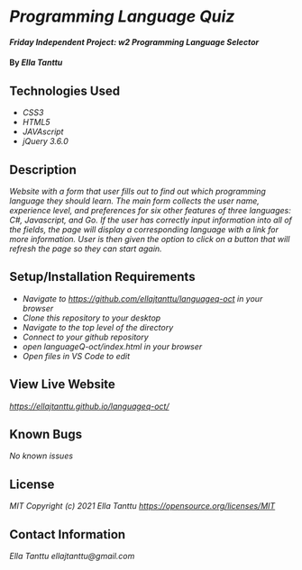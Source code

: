 # _Programming Language Quiz_

#### _Friday Independent Project: w2 Programming Language Selector_

#### By _**Ella Tanttu**_

## Technologies Used

* _CSS3_
* _HTML5_
* _JAVAscript_
* _jQuery 3.6.0_


## Description

_Website with a form that user fills out to find out which programming language they should learn. The main form collects the user name, experience level, and preferences for six other features of three languages: C#, Javascript, and Go. If the user has correctly input information into all of the fields, the page will display a corresponding language with a link for more information. User is then given the option to click on a button that will refresh the page so they can start again._

## Setup/Installation Requirements

* _Navigate to https://github.com/ellajtanttu/languageq-oct in your browser_
* _Clone this repository to your desktop_
* _Navigate to the top level of the directory_
* _Connect to your github repository_
* _open languageQ-oct/index.html in your browser_
* _Open files in VS Code to edit_

## View Live Website
_https://ellajtanttu.github.io/languageq-oct/_

## Known Bugs

_No known issues_

## License

_MIT Copyright (c) 2021 Ella Tanttu_
_https://opensource.org/licenses/MIT_ 

## Contact Information

_Ella Tanttu ellajtanttu@gmail.com_